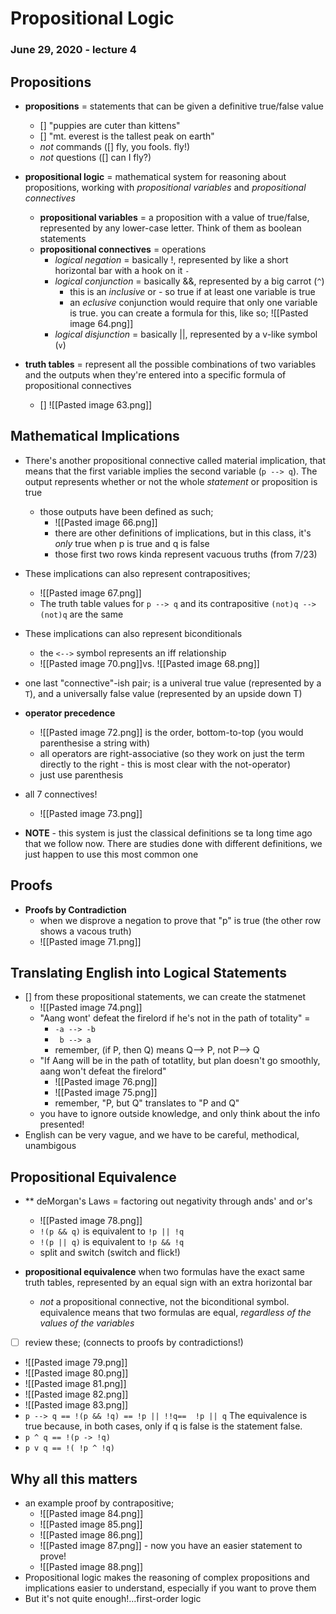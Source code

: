 # Propositional Logic
### June 29, 2020 - lecture 4

## Propositions
- **propositions** = statements that can be given a definitive true/false value
	- [] "puppies are cuter than kittens"
	- [] "mt. everest is the tallest peak on earth"
	- *not* commands ([] fly, you fools. fly!)
	- *not* questions ([] can I fly?)
- **propositional logic** = mathematical system for reasoning about propositions, working with *propositional variables* and *propositional connectives*
	- **propositional variables** = a proposition with a value of true/false, represented by any lower-case letter. Think of them as boolean statements
	- **propositional connectives** = operations 
		- *logical negation* = basically !, represented by like a short horizontal bar with a hook on it `-`
		- *logical conjunction* = basically &&, represented by a big carrot (`^`)
			- this is an *inclusive* or - so true if at least one variable is true
			- an *eclusive* conjunction would require that only one variable is true. you can create a formula for this, like so; ![[Pasted image 64.png]]
		- *logical disjunction* = basically ||, represented by a v-like symbol (`v`)


- **truth tables** = represent all the possible combinations of two variables and the outputs when they're entered into a specific formula of propositional connectives
	- [] ![[Pasted image 63.png]]
	
## Mathematical Implications
- There's another propositional connective called material implication, that means that the first variable implies the second variable (`p --> q`). The output represents whether or not the whole *statement* or proposition is true
	- those outputs have been defined as such;
		- ![[Pasted image 66.png]]
		- there are other definitions of implications, but in this class, it's *only* true when p is true and q is false
		- those first two rows kinda represent vacuous truths (from 7/23)
		
- These implications can also represent contrapositives;
	- ![[Pasted image 67.png]]
	- The truth table values for `p --> q` and its contrapositive `(not)q --> (not)q` are the same
- These implications can also represent biconditionals
	- the `<-->` symbol represents an iff relationship
	- ![[Pasted image 70.png]]vs. ![[Pasted image 68.png]]

- one last "connective"-ish pair; is a univeral true value (represented by a `T`), and a universally false value (represented by an upside down T)

- **operator precedence**
	- ![[Pasted image 72.png]] is the order, bottom-to-top (you would parenthesise a string with)
	- all operators are right-associative (so they work on just the term directly to the right - this is most clear with the not-operator)
	- just use parenthesis


- all 7 connectives!
	- ![[Pasted image 73.png]]

- **NOTE** - this system is just the classical definitions se ta long time ago that we follow now. There are studies done with different definitions, we just happen to use this most common one


## Proofs
- **Proofs by Contradiction**
	- when we disprove a negation to prove that "p" is true (the other row shows a vacous truth)
	- ![[Pasted image 71.png]]

## Translating English into Logical Statements
- [] from these propositional statements, we can create the statmenet
	- ![[Pasted image 74.png]]
	- "Aang wont' defeat the firelord if he's not in the path of totality" = 
		- `-a --> -b` 
		- ` b --> a`
		- remember, (if P, then Q) means Q--> P, not P--> Q
	- "If Aang will be in the path of totatlity, but plan doesn't go smoothly, aang won't defeat the firelord"
		- ![[Pasted image 76.png]]
		- ![[Pasted image 75.png]]
		- remember, "P, but Q" translates to "P and Q"
	- you have to ignore outside knowledge, and only think  about the info presented!
- English can be very vague, and we have to be careful, methodical, unambigous


## Propositional Equivalence
- ** deMorgan's Laws = factoring out negativity through ands' and or's 
	- ![[Pasted image 78.png]]
	- `!(p && q)` is equivalent to `!p || !q`
	- `!(p || q)` is equivalent to `!p && !q`
	- split and switch (switch and flick!)


- **propositional equivalence** when two formulas have the exact same truth tables, represented by an equal sign with an extra horizontal bar
	- *not* a propositional connective, not the biconditional symbol. equivalence means that two formulas are equal, *regardless of the values of the variables*
- [ ] review these; (connects to proofs by contradictions!)
- ![[Pasted image 79.png]]
- ![[Pasted image 80.png]]
- ![[Pasted image 81.png]]
- ![[Pasted image 82.png]]
- ![[Pasted image 83.png]]
- `p --> q == !(p && !q) == !p || !!q==  !p || q` The equivalence is true because, in both cases, only if q is false is the statement false. 
- `p ^ q == !(p -> !q)`
- `p v q == !( !p ^ !q)`


## Why all this matters
- an example proof by contrapositive;
	- ![[Pasted image 84.png]]
	- ![[Pasted image 85.png]]
	- ![[Pasted image 86.png]]
	- ![[Pasted image 87.png]] - now you have an easier statement to prove!
	- ![[Pasted image 88.png]]
- Propositional logic makes the reasoning of complex propositions and implications easier to understand, especially if you want to prove them
- But it's not quite enough!...first-order logic





	
